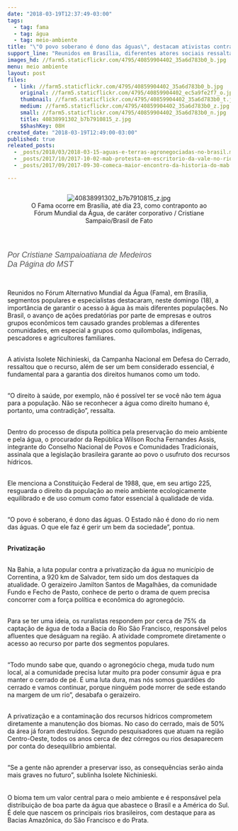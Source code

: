 ```yaml
---
date: "2018-03-19T12:37:49-03:00"
tags:
  - tag: fama
  - tag: água
  - tag: meio-ambiente
title: "\"O povo soberano é dono das águas\", destacam ativistas contrários à privatização\n"
support_line: "Reunidos em Brasília, diferentes atores sociais ressaltam a importância do recurso para preservação do meio ambiente\n"
images_hd: //farm5.staticflickr.com/4795/40859904402_35a6d783b0_b.jpg
menu: meio ambiente
layout: post
files:
  - link: //farm5.staticflickr.com/4795/40859904402_35a6d783b0_b.jpg
    original: //farm5.staticflickr.com/4795/40859904402_ec5a9fe2f7_o.jpg
    thumbnail: //farm5.staticflickr.com/4795/40859904402_35a6d783b0_t.jpg
    medium: //farm5.staticflickr.com/4795/40859904402_35a6d783b0_z.jpg
    small: //farm5.staticflickr.com/4795/40859904402_35a6d783b0_n.jpg
    title: 40838991302_b7b7910815_z.jpg
    $$hashKey: 08H
created_date: "2018-03-19T12:49:00-03:00"
published: true
releated_posts:
  - _posts/2018/03/2018-03-15-aguas-e-terras-agronegociadas-no-brasil.md
  - _posts/2017/10/2017-10-02-mab-protesta-em-escritorio-da-vale-no-rio-de-janeiro.md
  - _posts/2017/09/2017-09-30-comeca-maior-encontro-da-historia-do-mab.md

---
```

<div style="text-align:center">
<figure class="image" style="display:inline-block"><img alt="40838991302_b7b7910815_z.jpg" src="//farm5.staticflickr.com/4795/40859904402_35a6d783b0_b.jpg" />
<figcaption>O Fama ocorre em Bras&iacute;lia, at&eacute; dia 23, como contraponto ao F&oacute;rum Mundial da &Aacute;gua, de car&aacute;ter corporativo / Cristiane Sampaio/Brasil de Fato</figcaption>
</figure>
</div>

<p>&nbsp;</p>

<p><em style="box-sizing: inherit; color: rgb(85, 85, 85); font-family: Helvetica, Arial, sans-serif; font-size: 17.6px;">Por Cristiane Sampaioatiana de Medeiros<br style="box-sizing: inherit;" />
Da P&aacute;gina do MST</em></p>

<p>&nbsp;</p>

<p>Reunidos no F&oacute;rum Alternativo Mundial da &Aacute;gua (Fama), em Bras&iacute;lia, segmentos populares e especialistas destacaram, neste domingo (18), a import&acirc;ncia de garantir o acesso &agrave; &aacute;gua &agrave;s mais diferentes popula&ccedil;&otilde;es. No Brasil, o avan&ccedil;o de a&ccedil;&otilde;es predat&oacute;rias por parte de empresas e outros grupos econ&ocirc;micos tem causado grandes problemas a diferentes comunidades, em especial a grupos como quilombolas, ind&iacute;genas, pescadores e agricultores familiares.&nbsp;&nbsp;</p>

<p><br />
A ativista Isolete Nichinieski, da Campanha Nacional em Defesa do Cerrado, ressaltou que o recurso, al&eacute;m de ser um bem considerado essencial, &eacute; fundamental para a garantia dos direitos humanos como um todo.</p>

<p><br />
&ldquo;O direito &agrave; sa&uacute;de, por exemplo, n&atilde;o &eacute; poss&iacute;vel ter se voc&ecirc; n&atilde;o tem &aacute;gua para a popula&ccedil;&atilde;o. N&atilde;o se reconhecer a &aacute;gua como direito humano &eacute;, portanto, uma contradi&ccedil;&atilde;o&rdquo;, ressalta.</p>

<p><br />
Dentro do processo de disputa pol&iacute;tica pela preserva&ccedil;&atilde;o do meio ambiente e pela &aacute;gua, o procurador da Rep&uacute;blica Wilson Rocha Fernandes Assis, integrante do Conselho Nacional de Povos e Comunidades Tradicionais, assinala que a legisla&ccedil;&atilde;o brasileira garante ao povo o usufruto dos recursos h&iacute;dricos.</p>

<p><br />
Ele menciona a Constitui&ccedil;&atilde;o Federal de 1988, que, em seu artigo 225, resguarda o direito da popula&ccedil;&atilde;o ao meio ambiente ecologicamente equilibrado e de uso comum como fator essencial &agrave; qualidade de vida.</p>

<p><br />
&ldquo;O povo &eacute; soberano, &eacute; dono das &aacute;guas. O Estado n&atilde;o &eacute; dono do rio nem das &aacute;guas. O que ele faz &eacute; gerir um bem da sociedade&rdquo;, pontua.</p>

<p><br />
<strong>Privatiza&ccedil;&atilde;o</strong></p>

<p><br />
Na Bahia, a luta popular contra a privatiza&ccedil;&atilde;o da &aacute;gua no munic&iacute;pio de Correntina, a 920 km de Salvador, tem sido um dos destaques da atualidade. O geraizeiro Jamilton Santos de Magalh&atilde;es, da comunidade Fundo e Fecho de Pasto, conhece de perto o drama de quem precisa concorrer com a for&ccedil;a pol&iacute;tica e econ&ocirc;mica do agroneg&oacute;cio.</p>

<p><br />
Para se ter uma ideia, os ruralistas respondem por cerca de 75% da capta&ccedil;&atilde;o de &aacute;gua de toda a Bacia do Rio S&atilde;o Francisco, respons&aacute;vel pelos afluentes que des&aacute;guam na regi&atilde;o. A atividade compromete diretamente o acesso ao recurso por parte dos segmentos populares.</p>

<p><br />
&ldquo;Todo mundo sabe que, quando o agroneg&oacute;cio chega, muda tudo num local, a&iacute; a comunidade precisa lutar muito pra poder consumir &aacute;gua e pra manter o cerrado de p&eacute;. &Eacute; uma luta dura, mas n&oacute;s somos guardi&otilde;es do cerrado e vamos continuar, porque ningu&eacute;m pode morrer de sede estando na margem de um rio&rdquo;, desabafa o geraizeiro.</p>

<p><br />
A privatiza&ccedil;&atilde;o e a contamina&ccedil;&atilde;o dos recursos h&iacute;dricos comprometem diretamente a manuten&ccedil;&atilde;o dos biomas. No caso do cerrado, mais de 50% da &aacute;rea j&aacute; foram destru&iacute;dos. Segundo pesquisadores que atuam na regi&atilde;o Centro-Oeste, todos os anos cerca de dez c&oacute;rregos ou rios desaparecem por conta do desequil&iacute;brio ambiental.</p>

<p><br />
&ldquo;Se a gente n&atilde;o aprender a preservar isso, as consequ&ecirc;ncias ser&atilde;o ainda mais graves no futuro&rdquo;, sublinha Isolete Nichinieski.<br />
<br />
<br />
O bioma tem um valor central para o meio ambiente e &eacute; respons&aacute;vel pela distribui&ccedil;&atilde;o de boa parte da &aacute;gua que abastece o Brasil e a Am&eacute;rica do Sul. &Eacute; dele que nascem os principais rios brasileiros, com destaque para as Bacias Amaz&ocirc;nica, do S&atilde;o Francisco e do Prata.</p>
